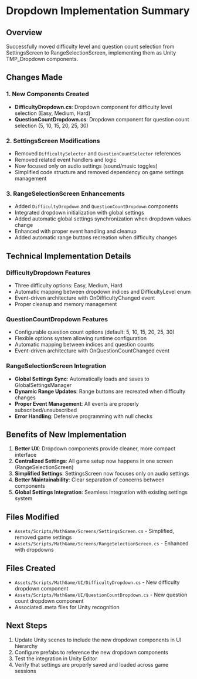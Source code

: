 # Dropdown Implementation Summary

## Overview
Successfully moved difficulty level and question count selection from SettingsScreen to RangeSelectionScreen, implementing them as Unity TMP_Dropdown components.

## Changes Made

### 1. New Components Created
- **DifficultyDropdown.cs**: Dropdown component for difficulty level selection (Easy, Medium, Hard)
- **QuestionCountDropdown.cs**: Dropdown component for question count selection (5, 10, 15, 20, 25, 30)

### 2. SettingsScreen Modifications
- Removed `DifficultySelector` and `QuestionCountSelector` references
- Removed related event handlers and logic
- Now focused only on audio settings (sound/music toggles)
- Simplified code structure and removed dependency on game settings management

### 3. RangeSelectionScreen Enhancements
- Added `DifficultyDropdown` and `QuestionCountDropdown` components
- Integrated dropdown initialization with global settings
- Added automatic global settings synchronization when dropdown values change
- Enhanced with proper event handling and cleanup
- Added automatic range buttons recreation when difficulty changes

## Technical Implementation Details

### DifficultyDropdown Features
- Three difficulty options: Easy, Medium, Hard
- Automatic mapping between dropdown indices and DifficultyLevel enum
- Event-driven architecture with OnDifficultyChanged event
- Proper cleanup and memory management

### QuestionCountDropdown Features
- Configurable question count options (default: 5, 10, 15, 20, 25, 30)
- Flexible options system allowing runtime configuration
- Automatic mapping between indices and question counts
- Event-driven architecture with OnQuestionCountChanged event

### RangeSelectionScreen Integration
- **Global Settings Sync**: Automatically loads and saves to GlobalSettingsManager
- **Dynamic Range Updates**: Range buttons are recreated when difficulty changes
- **Proper Event Management**: All events are properly subscribed/unsubscribed
- **Error Handling**: Defensive programming with null checks

## Benefits of New Implementation

1. **Better UX**: Dropdown components provide cleaner, more compact interface
2. **Centralized Settings**: All game setup now happens in one screen (RangeSelectionScreen)
3. **Simplified Settings**: SettingsScreen now focuses only on audio settings
4. **Better Maintainability**: Clear separation of concerns between components
5. **Global Settings Integration**: Seamless integration with existing settings system

## Files Modified
- `Assets/Scripts/MathGame/Screens/SettingsScreen.cs` - Simplified, removed game settings
- `Assets/Scripts/MathGame/Screens/RangeSelectionScreen.cs` - Enhanced with dropdowns

## Files Created
- `Assets/Scripts/MathGame/UI/DifficultyDropdown.cs` - New difficulty dropdown component
- `Assets/Scripts/MathGame/UI/QuestionCountDropdown.cs` - New question count dropdown component
- Associated .meta files for Unity recognition

## Next Steps
1. Update Unity scenes to include the new dropdown components in UI hierarchy
2. Configure prefabs to reference the new dropdown components
3. Test the integration in Unity Editor
4. Verify that settings are properly saved and loaded across game sessions